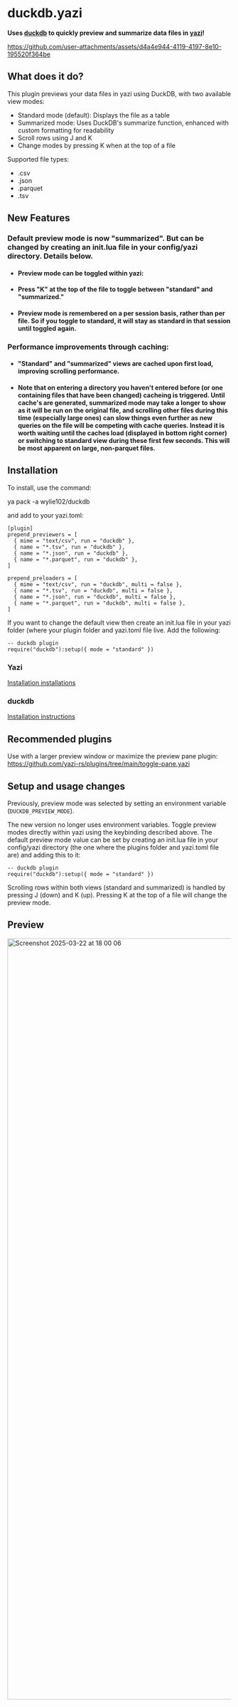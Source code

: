 # duckdb.yazi

**Uses  [duckdb](https://github.com/duckdb/duckdb) to quickly preview and summarize data files in [yazi](https://github.com/sxyazi/yazi)!**

https://github.com/user-attachments/assets/d4a4e944-4119-4197-8e10-195520f364be

## What does it do?

This plugin previews your data files in yazi using DuckDB, with two available view modes:

- Standard mode (default): Displays the file as a table
- Summarized mode: Uses DuckDB's summarize function, enhanced with custom formatting for readability
- Scroll rows using J and K
- Change modes by pressing K when at the top of a file

Supported file types:

- .csv  
- .json  
- .parquet  
- .tsv  

## New Features

### Default preview mode is now "summarized". But can be changed by creating an init.lua file in your config/yazi directory. Details below.
- #### Preview mode can be toggled within yazi:
- #### Press "K" at the top of the file to toggle between "standard" and "summarized."
- #### Preview mode is remembered on a per session basis, rather than per file. So if you toggle to standard, it will stay as standard in that session until toggled again.
### Performance improvements through caching:
- #### "Standard" and "summarized" views are cached upon first load, improving scrolling performance.
- #### Note that on entering a directory you haven't entered before (or one containing files that have been changed) cacheing is triggered. Until cache's are generated, summarized mode may take a longer to show as it will be run on the original file, and scrolling other files during this time (especially large ones) can slow things even further as new queries on the file will be competing with cache queries. Instead it is worth waiting until the caches load (displayed in bottom right corner) or switching to standard view during these first few seconds. This will be most apparent on large, non-parquet files.


## Installation

To install, use the command:

ya pack -a wylie102/duckdb

and add to your yazi.toml:

    [plugin]  
    prepend_previewers = [  
      { mime = "text/csv", run = "duckdb" },  
      { name = "*.tsv", run = "duckdb" },  
      { name = "*.json", run = "duckdb" },  
      { name = "*.parquet", run = "duckdb" },  
    ]

    prepend_preloaders = [  
      { mime = "text/csv", run = "duckdb", multi = false },  
      { name = "*.tsv", run = "duckdb", multi = false },  
      { name = "*.json", run = "duckdb", multi = false },  
      { name = "*.parquet", run = "duckdb", multi = false },  
    ]

If you want to change the default view then create an init.lua file in your yazi folder (where your plugin folder and yazi.toml file live. Add the following:

    -- duckdb plugin
    require("duckdb"):setup({ mode = "standard" })

### Yazi

[Installation installations](https://yazi-rs.github.io/docs/installation)

### duckdb

[Installation instructions](https://duckdb.org/docs/installation/?version=stable&environment=cli&platform=macos&download_method=direct)

## Recommended plugins

Use with a larger preview window or maximize the preview pane plugin:  
<https://github.com/yazi-rs/plugins/tree/main/toggle-pane.yazi>



## Setup and usage changes

Previously, preview mode was selected by setting an environment variable (`DUCKDB_PREVIEW_MODE`).

The new version no longer uses environment variables. Toggle preview modes directly within yazi using the keybinding described above.
The default preview mode value can be set by creating an init.lua file in your config/yazi directory (the one where the plugins folder and yazi.toml file are) and adding this to it:

    -- duckdb plugin
    require("duckdb"):setup({ mode = "standard" })

Scrolling rows within both views (standard and summarized) is handled by pressing J (down) and K (up). Pressing K at the top of a file will change the preview mode.

## Preview

<img width="1710" alt="Screenshot 2025-03-22 at 18 00 06" src="https://github.com/user-attachments/assets/db09fff9-2db1-4273-9ddf-34d0bf087967" />
